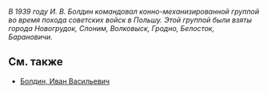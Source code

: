 _В 1939 году И. В. Болдин командовал конно-механизированной группой во время похода советских войск в Польшу. Этой группой были взяты города Новогрудок, Слоним, Волковыск, Гродно, Белосток, Барановичи._

## См. также

* [Болдин, Иван Васильевич](https://ru.wikipedia.org/wiki/%D0%91%D0%BE%D0%BB%D0%B4%D0%B8%D0%BD,_%D0%98%D0%B2%D0%B0%D0%BD_%D0%92%D0%B0%D1%81%D0%B8%D0%BB%D1%8C%D0%B5%D0%B2%D0%B8%D1%87)
